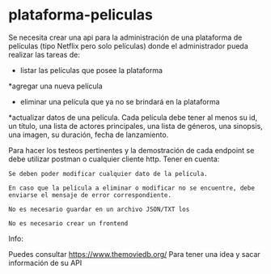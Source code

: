 # plataforma-peliculas

Se necesita crear una api para la administración de una plataforma de películas (tipo Netflix pero solo películas) donde el administrador pueda realizar las tareas de:

* listar las películas que posee la plataforma

*agregar una nueva película

* eliminar una película que ya no se brindará en la plataforma

*actualizar datos de una película.
Cada película debe tener al menos su id, un título, una lista de actores principales, una lista de géneros, una sinopsis, una imagen, su duración, fecha de lanzamiento.

Para hacer los testeos pertinentes y la demostración de cada endpoint se debe utilizar postman o cualquier cliente http.
Tener en cuenta:

    Se deben poder modificar cualquier dato de la película.

    En caso que la película a eliminar o modificar no se encuentre, debe enviarse el mensaje de error correspondiente.

    No es necesario guardar en un archivo JSON/TXT los

    No es necesario crear un frontend

Info:

Puedes consultar https://www.themoviedb.org/ Para tener una idea y sacar información de su API 
